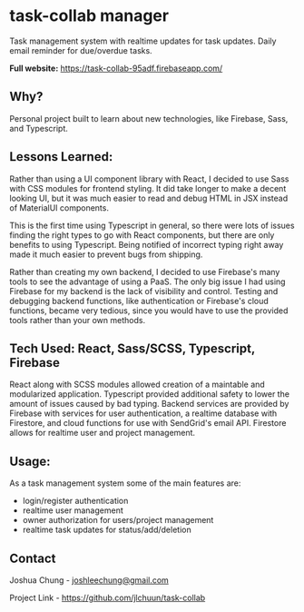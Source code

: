 # task-collab manager

Task management system with realtime updates for task updates. Daily email reminder for
due/overdue tasks.

**Full website:** https://task-collab-95adf.firebaseapp.com/

## Why?

Personal project built to learn about new technologies, like Firebase, Sass, and Typescript.

## Lessons Learned:

Rather than using a UI component library with React, I decided to use Sass with CSS modules for frontend styling. It did take longer to make a decent looking UI, but it was much easier to read and debug HTML in JSX instead of MaterialUI components.

This is the first time using Typescript in general, so there were lots of issues finding the right types to go with React components, but there are only benefits to using Typescript. Being notified of incorrect typing right away made it much easier to prevent bugs from shipping.

Rather than creating my own backend, I decided to use Firebase's many tools to see the advantage of using a PaaS. The only big issue I had using Firebase for my backend is the lack of visibility and control. Testing and debugging backend functions, like authentication or Firebase's cloud functions, became very tedious, since you would have to use the provided tools rather than your own methods.

## Tech Used: React, Sass/SCSS, Typescript, Firebase

React along with SCSS modules allowed creation of a maintable and modularized application. Typescript provided additional safety to lower the amount of issues caused by bad typing. Backend services are provided by Firebase with services for user authentication, a realtime database with Firestore, and cloud functions for use with SendGrid's email API. Firestore allows for realtime user and project management.

## Usage:

As a task management system some of the main features are:

-   login/register authentication
-   realtime user management
-   owner authorization for users/project management
-   realtime task updates for status/add/deletion

## Contact

Joshua Chung - joshleechung@gmail.com

Project Link - https://github.com/jlchuun/task-collab

